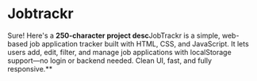 # Jobtrackr
Sure! Here's a **250-character project desc**JobTrackr is a simple, web-based job application tracker built with HTML, CSS, and JavaScript. It lets users add, edit, filter, and manage job applications with localStorage support—no login or backend needed. Clean UI, fast, and fully responsive.**
